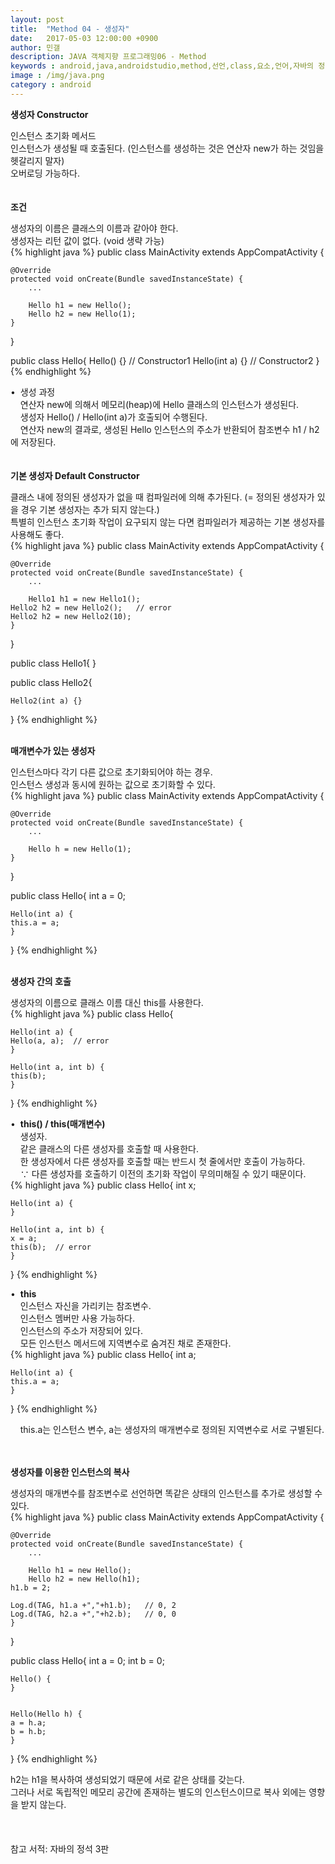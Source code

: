 ```yaml
---
layout: post
title:  "Method 04 - 생성자"
date:   2017-05-03 12:00:00 +0900
author: 민갤
description: JAVA 객체지향 프로그래밍06 - Method
keywords : android,java,androidstudio,method,선언,class,요소,언어,자바의 정석,프로그래밍,메모리,JVM,memory,Method,생성자,this,this()
image : /img/java.png
category : android
---
```


<div><strong class="h2">생성자 Constructor</strong></div><p></p>

<div>인스턴스 초기화 메서드</div>
<div>인스턴스가 생성될 때 호출된다. <span class="red">(인스턴스를 생성하는 것은 연산자 new가 하는 것임을 헷갈리지 말자)</span></div>
<div>오버로딩 가능하다.</div>
<br>
<br>

<div><strong>조건</strong></div><p></p>
<div>생성자의 이름은 클래스의 이름과 같아야 한다.</div>
<div>생성자는 리턴 값이 없다. (void 생략 가능)</div>
{% highlight java %}
public class MainActivity extends AppCompatActivity {

    @Override
    protected void onCreate(Bundle savedInstanceState) {
        ...

        Hello h1 = new Hello();
        Hello h2 = new Hello(1);
    }
}

public class Hello{
    Hello() {}		// Constructor1
    Hello(int a) {}     // Constructor2
}
{% endhighlight %}<p></p>

<div>&#149;&nbsp; 생성 과정</div>
<div>&nbsp; &nbsp; 연산자 new에 의해서 메모리(heap)에 Hello 클래스의 인스턴스가 생성된다.</div>
<div>&nbsp; &nbsp; 생성자 Hello() / Hello(int a)가 호출되어 수행된다.</div>
<div>&nbsp; &nbsp; 연산자 new의 결과로, 생성된 Hello 인스턴스의 주소가 반환되어 참조변수 h1 / h2에 저장된다.</div>
<br>
<br>

<div><strong>기본 생성자 Default Constructor</strong></div><p></p>
<div>클래스 내에 정의된 생성자가 없을 때 컴파일러에 의해 추가된다. (= 정의된 생성자가 있을 경우 기본 생성자는 추가 되지 않는다.)</div>
<div>특별히 인스턴스 초기화 작업이 요구되지 않는 다면 컴파일러가 제공하는 기본 생성자를 사용해도 좋다.</div>
{% highlight java %}
public class MainActivity extends AppCompatActivity {

    @Override
    protected void onCreate(Bundle savedInstanceState) {
        ...

        Hello1 h1 = new Hello1();
	Hello2 h2 = new Hello2();	// error
	Hello2 h2 = new Hello2(10);
    }
}

public class Hello1{
}

public class Hello2{

    Hello2(int a) {}
}
{% endhighlight %}
<br>
<br>

<div><strong>매개변수가 있는 생성자</strong></div><p></p>
<div>인스턴스마다 각기 다른 값으로 초기화되어야 하는 경우.</div>
<div>인스턴스 생성과 동시에 원하는 값으로 초기화할 수 있다.</div>
{% highlight java %}
public class MainActivity extends AppCompatActivity {

    @Override
    protected void onCreate(Bundle savedInstanceState) {
        ...

        Hello h = new Hello(1);
    }
}

public class Hello{
    int a = 0;

    Hello(int a) { 
	this.a = a;
    }
}
{% endhighlight %}
<br>
<br>

<div><strong>생성자 간의 호출</strong></div><p></p>

<div>생성자의 이름으로 클래스 이름 대신 this를 사용한다.</div>
{% highlight java %}
public class Hello{

    Hello(int a) { 
	Hello(a, a);  // error
    }

    Hello(int a, int b) { 
	this(b);
    }
}
{% endhighlight %}<br>

<div>&#149;&nbsp; <strong>this() / this(매개변수)</strong></div>
<div>&nbsp; &nbsp; 생성자.</div>
<div>&nbsp; &nbsp; 같은 클래스의 다른 생성자를 호출할 때 사용한다.</div>
<div>&nbsp; &nbsp; 한 생성자에서 다른 생성자를 호출할 때는 반드시 첫 줄에서만 호출이 가능하다.</div>
<div>&nbsp; &nbsp; ∵ 다른 생성자를 호출하기 이전의 초기화 작업이 무의미해질 수 있기 때문이다.</div>
{% highlight java %}
public class Hello{
    int x;

    Hello(int a) { 
    }

    Hello(int a, int b) { 
	x = a;
	this(b);  // error
    }
}
{% endhighlight %}<br>

<div>&#149;&nbsp; <strong>this</strong></div>
<div>&nbsp; &nbsp; 인스턴스 자신을 가리키는 참조변수.</div>
<div>&nbsp; &nbsp; 인스턴스 멤버만 사용 가능하다.</div>
<div>&nbsp; &nbsp; 인스턴스의 주소가 저장되어 있다.</div>
<div>&nbsp; &nbsp; 모든 인스턴스 메서드에 지역변수로 숨겨진 채로 존재한다.</div>
{% highlight java %}
public class Hello{
    int a;

    Hello(int a) { 
	this.a = a;
    }
}
{% endhighlight %}<p></p>	 
<div>&nbsp; &nbsp; this.a는 인스턴스 변수, a는 생성자의 매개변수로 정의된 지역변수로 서로 구별된다.</div><p></p>
<br>
<br>

<div><strong>생성자를 이용한 인스턴스의 복사</strong></div><p></p>
<div>생성자의 매개변수를 참조변수로 선언하면 똑같은 상태의 인스턴스를 추가로 생성할 수 있다.</div>
{% highlight java %}
public class MainActivity extends AppCompatActivity {

    @Override
    protected void onCreate(Bundle savedInstanceState) {
        ...

        Hello h1 = new Hello();
        Hello h2 = new Hello(h1);    
	h1.b = 2;

	Log.d(TAG, h1.a +","+h1.b);   // 0, 2
	Log.d(TAG, h2.a +","+h2.b);   // 0, 0
    }
}

public class Hello{
    int a = 0;
    int b = 0;

    Hello() { 
    }

    
    Hello(Hello h) { 
	a = h.a;
	b = h.b;
    }
}
{% endhighlight %}<p></p>
<div>h2는 h1을 복사하여 생성되었기 때문에 서로 같은 상태를 갖는다.</div>
<div>그러나 서로 독립적인 메모리 공간에 존재하는 별도의 인스턴스이므로 복사 외에는 영향을 받지 않는다.</div>
<br>
<br>
<br>
참고 서적: 자바의 정석 3판
